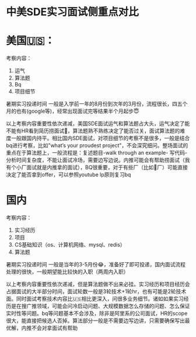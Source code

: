 # 中美SDE实习面试侧重点对比


# 美国🇺🇸：
考察内容：
1. 运气
2. 算法题
3. Bq
4. 项目细节

暑期实习投递时间
一般是入学前一年的8月份到次年的3月份，流程很长，四五个月的也有(google等)，经常出现面试完等结果半个月起步😇

以上考察内容重要性依次递减，美国SDE面试运气和算法题占大头，运气决定了能不能有HR看到简历捞面试🥲，算法题熟不熟练决定了能否过关，面试算法题的难度一般跟国内持平。相比国内SDE面试，对项目细节的考察不是很多，一般是结合bq进行考察，比如"what’s your proudest project"，不会深究细问。整场面试的重点在于算法题上，一般流程是：复述题目-walk through an example- 写代码- 分析时间复杂度，不能让面试冷场，需要边写边说。内推可能会有帮助捞面试（我有个小厂面试就是内推拿的面试），BQ很重要，对于有些厂（比如🍌厂）可能直接决定了能否拿到offer，可以参照youtube lp原则复习bq




# 国内
考察内容：
1. 实习经历
2. 项目
3. CS基础知识（os、计算机网络、mysql、redis）
4. 算法题

暑期实习投递时间
一般是当年的3-5月份😂，准备好了即可投递，国内面试流程处理的很快，一般期望能比较快的入职（两周内入职）

以上考察内容重要性依次递减，但是算法题做不出来必挂。实习经历和项目经历会占据面试的大半部分时间，面试轮数一般是3轮技术+1轮hr，也有可能是2轮技术面。同时面试考察技术内容比🇺🇸相比更深入，问很多业务细节。诸如如果实习经历是在搜广推领域，可能会问冷启动问题、大规模数据怎么存储的问题、怎么保证实时性等问题。bq等问题基本不会涉及，除非是阿里系的公司面试，HR的scope很大，能直接把候选人否掉。算法部分一般是不需要边写边讲，只需要确保写出最优解，内推不会对拿面试有帮助



